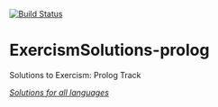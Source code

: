[![Build Status](https://travis-ci.com/cmccandless/ExercismSolutions-prolog.svg?branch=master)](https://travis-ci.com/cmccandless/ExercismSolutions-prolog)
# ExercismSolutions-prolog
Solutions to Exercism: Prolog Track

*[Solutions for all languages](https://github.com/cmccandless/ExercismSolutions)*
